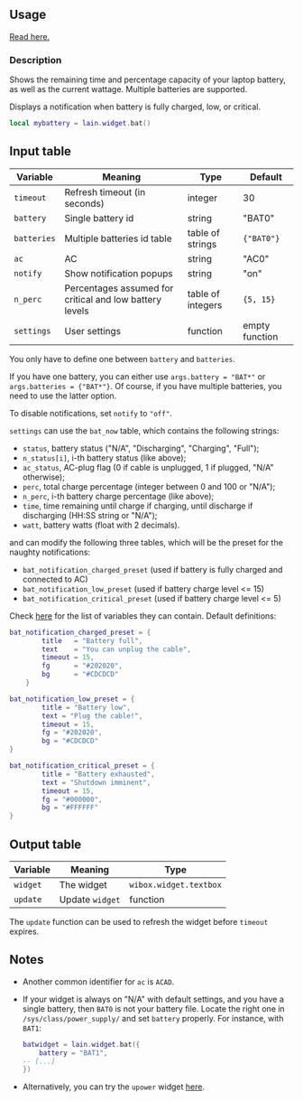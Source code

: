 ## Usage

[Read here.](https://github.com/lcpz/lain/wiki/Widgets#usage)

### Description

Shows the remaining time and percentage capacity of your laptop battery, as well as
the current wattage. Multiple batteries are supported.

Displays a notification when battery is fully charged, low, or critical.

```lua
local mybattery = lain.widget.bat()
```

## Input table

Variable | Meaning | Type | Default
--- | --- | --- | ---
`timeout` | Refresh timeout (in seconds) | integer | 30
`battery` | Single battery id | string | "BAT0"
`batteries` | Multiple batteries id table | table of strings | `{"BAT0"}`
`ac` | AC | string | "AC0"
`notify` | Show notification popups | string | "on"
`n_perc` | Percentages assumed for critical and low battery levels | table of integers | `{5, 15}`
`settings` | User settings | function | empty function

You only have to define one between `battery` and `batteries`.

If you have one battery, you can either use `args.battery = "BAT*"` or `args.batteries = {"BAT*"}`. Of course, if you have multiple batteries, you need to use the latter option.

To disable notifications, set `notify` to `"off"`.

`settings` can use the `bat_now` table, which contains the following strings:

- `status`, battery status ("N/A", "Discharging", "Charging", "Full");
- `n_status[i]`, i-th battery status (like above);
- `ac_status`, AC-plug flag (0 if cable is unplugged, 1 if plugged, "N/A" otherwise);
- `perc`, total charge percentage (integer between 0 and 100 or "N/A");
- `n_perc`, i-th battery charge percentage (like above);
- `time`, time remaining until charge if charging, until discharge if discharging (HH:SS string or "N/A");
- `watt`, battery watts (float with 2 decimals).

and can modify the following three tables, which will be the preset for the naughty notifications:
* `bat_notification_charged_preset` (used if battery is fully charged and connected to AC)
* `bat_notification_low_preset` (used if battery charge level <= 15)
* `bat_notification_critical_preset` (used if battery charge level <= 5)

Check [here](https://awesomewm.org/doc/api/libraries/naughty.html#notify) for the list of variables they can contain. Default definitions:

```lua
bat_notification_charged_preset = {
        title   = "Battery full",
        text    = "You can unplug the cable",
        timeout = 15,
        fg      = "#202020",
        bg      = "#CDCDCD"
    }

```

```lua
bat_notification_low_preset = {
        title = "Battery low",
        text = "Plug the cable!",
        timeout = 15,
        fg = "#202020",
        bg = "#CDCDCD"
}
```
```lua
bat_notification_critical_preset = {
        title = "Battery exhausted",
        text = "Shutdown imminent",
        timeout = 15,
        fg = "#000000",
        bg = "#FFFFFF"
}
```

## Output table

Variable | Meaning | Type
--- | --- | ---
`widget` | The widget | `wibox.widget.textbox`
`update` | Update `widget` | function

The `update` function can be used to refresh the widget before `timeout` expires.

## Notes
* Another common identifier for `ac` is `ACAD`.
* If your widget is always on "N/A" with default settings, and you have a single battery, then `BAT0` is not your battery file. Locate the right one in  `/sys/class/power_supply/` and set `battery` properly. For instance, with `BAT1`:

    ```lua
    batwidget = lain.widget.bat({
        battery = "BAT1",
    -- [...]
    })

    ```
* Alternatively, you can try the `upower` widget [here](https://awesomewm.org/recipes/watch).
